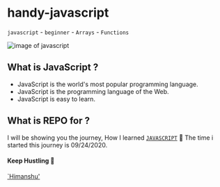 # handy-javascript
`javascript` - `beginner` - `Arrays` - `Functions`

![image of javascript](https://gtracademy.com/wp-content/uploads/2020/02/JS-article-2.jpg)

## What is JavaScript ?
- JavaScript is the world's most popular programming language.
- JavaScript is the programming language of the Web.
- JavaScript is easy to learn.

## What is REPO for ?
I will be showing you the journey, How I learned [`JAVASCRIPT`](https://developer.mozilla.org/en-US/docs/Web/JavaScript) :firecracker:
The time i started this journey is 09/24/2020.

#### Keep Hustling :hugs:
[`Himanshu'](https://github.com/himanshutiwari15)
